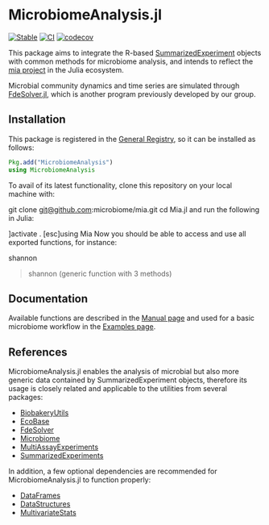 # MicrobiomeAnalysis.jl

[![Stable](https://img.shields.io/badge/docs-stable-blue.svg)](https://juliaturkudatascience.github.io/MicrobiomeAnalysis.jl/stable/readme/)
[![CI](https://github.com/JuliaTurkuDataScience/MicrobiomeAnalysis.jl/actions/workflows/CI.yml/badge.svg?branch=main)](https://github.com/JuliaTurkuDataScience/MicrobiomeAnalysis.jl/actions/workflows/CI.yml)
[![codecov](https://codecov.io/gh/JuliaTurkuDataScience/MicrobiomeAnalysis.jl/branch/main/graph/badge.svg?token=VHEH1ZQLPA)](https://codecov.io/gh/JuliaTurkuDataScience/MicrobiomeAnalysis.jl)

This package aims to integrate the R-based [SummarizedExperiment](https://github.com/LTLA/SummarizedExperiments.jl) objects with common methods for microbiome analysis, and intends to reflect the [mia project](https://github.com/microbiome/mia/) in the Julia ecosystem.

Microbial community dynamics and time series are simulated through [FdeSolver.jl](https://github.com/JuliaTurkuDataScience/FdeSolver.jl), which is another program previously developed by our group.

## Installation

This package is registered in the [General Registry](https://github.com/JuliaRegistries/General), so it can be installed as follows:

```julia
Pkg.add("MicrobiomeAnalysis")
using MicrobiomeAnalysis
```

To avail of its latest functionality, clone this repository on your local machine with:

git clone git@github.com:microbiome/mia.git
cd Mia.jl
and run the following in Julia:

]activate .
[esc]using Mia
Now you should be able to access and use all exported functions, for instance:

shannon
> shannon (generic function with 3 methods)

## Documentation

Available functions are described in the [Manual page](https://juliaturkudatascience.github.io/MicrobiomeAnalysis.jl/stable/) and used for a basic microbiome workflow in the [Examples page](https://juliaturkudatascience.github.io/MicrobiomeAnalysis.jl/stable/examples/).

## References

MicrobiomeAnalysis.jl enables the analysis of microbial but also more generic data contained by SummarizedExperiment objects, therefore its usage is closely related and applicable to the utilities from several packages:

- [BiobakeryUtils](https://github.com/EcoJulia/BiobakeryUtils.jl)
- [EcoBase](https://github.com/EcoJulia/EcoBase.jl)
- [FdeSolver](https://github.com/JuliaTurkuDataScience/FdeSolver.jl)
- [Microbiome](https://github.com/EcoJulia/Microbiome.jl)
- [MultiAssayExperiments](https://github.com/LTLA/MultiAssayExperiments.jl)
- [SummarizedExperiments](https://github.com/LTLA/SummarizedExperiments.jl)

In addition, a few optional dependencies are recommended for MicrobiomeAnalysis.jl to function properly:

- [DataFrames](https://github.com/JuliaData/DataFrames.jl)
- [DataStructures](https://github.com/JuliaCollections/DataStructures.jl)
- [MultivariateStats](https://github.com/JuliaStats/MultivariateStats.jl)
